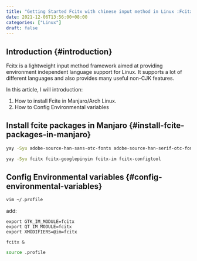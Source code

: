 ```yaml
---
title: "Getting Started Fcitx with chinese input method in Linux :Fcitx:chinese input method:linux:"
date: 2021-12-06T13:56:00+08:00
categories: ["Linux"]
draft: false
---
```


## Introduction {#introduction}

Fcitx is a lightweight input method framework aimed at providing environment independent language support for Linux. It supports a lot of different languages and also provides many useful non-CJK features.

In this article, I will introduction:

1.  How to install Fcite in Manjaro/Arch Linux.
2.  How to Config Environmental variables


## Install fcite packages in Manjaro {#install-fcite-packages-in-manjaro}

```bash
yay -Syu adobe-source-han-sans-otc-fonts adobe-source-han-serif-otc-fonts
```

```bash
yay -Syu fcitx fcitx-googlepinyin fcitx-im fcitx-configtool
```


## Config Environmental variables {#config-environmental-variables}

```bash
vim ~/.profile
```

add:

```file
export GTK_IM_MODULE=fcitx
export QT_IM_MODULE=fcitx
export XMODIFIERS=@im=fcitx

fcitx &
```

```bash
source .profile
```
